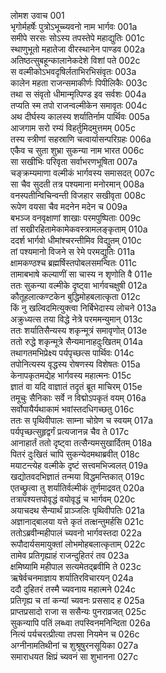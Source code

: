 लोमश उवाच	001  
भृगोर्महर्षेः पुत्रोऽभूच्च्यवनो नाम भार्गवः	001a  
समीपे सरसः सोऽस्य तपस्तेपे महाद्युतिः	001c  
स्थाणुभूतो महातेजा वीरस्थानेन पाण्डव	002a  
अतिष्ठत्सुबहून्कालानेकदेशे विशां पते	002c  
स वल्मीकोऽभवदृषिर्लताभिरभिसंवृतः	003a  
कालेन महता राजन्समाकीर्णः पिपीलिकैः	003c  
तथा स संवृतो धीमान्मृत्पिण्ड इव सर्वशः	004a  
तप्यति स्म तपो राजन्वल्मीकेन समावृतः	004c  
अथ दीर्घस्य कालस्य शर्यातिर्नाम पार्थिवः	005a  
आजगाम सरो रम्यं विहर्तुमिदमुत्तमम्	005c  
तस्य स्त्रीणां सहस्राणि चत्वार्यासन्परिग्रहः	006a  
एकैव च सुता शुभ्रा सुकन्या नाम भारत	006c  
सा सखीभिः परिवृता सर्वाभरणभूषिता	007a  
चङ्क्रम्यमाणा वल्मीकं भार्गवस्य समासदत्	007c  
सा चैव सुदती तत्र पश्यमाना मनोरमान्	008a  
वनस्पतीन्विचिन्वन्ती विजहार सखीवृता	008c  
रूपेण वयसा चैव मदनेन मदेन च	009a  
बभञ्ज वनवृक्षाणां शाखाः परमपुष्पिताः	009c  
तां सखीरहितामेकामेकवस्त्रामलङ्कृताम्	010a  
ददर्श भार्गवो धीमांश्चरन्तीमिव विद्युतम्	010c  
तां पश्यमानो विजने स रेमे परमद्युतिः	011a  
क्षामकण्ठश्च ब्रह्मर्षिस्तपोबलसमन्वितः	011c  
तामाबभाषे कल्याणीं सा चास्य न शृणोति वै	011e  
ततः सुकन्या वल्मीके दृष्ट्वा भार्गवचक्षुषी	012a  
कौतूहलात्कण्टकेन बुद्धिमोहबलात्कृता	012c  
किं नु खल्विदमित्युक्त्वा निर्बिभेदास्य लोचने	013a  
अक्रुध्यत्स तया विद्धे नेत्रे परममन्युमान्	013c  
ततः शर्यातिसैन्यस्य शकृन्मूत्रं समावृणोत्	013e  
ततो रुद्धे शकृन्मूत्रे सैन्यमानाहदुःखितम्	014a  
तथागतमभिप्रेक्ष्य पर्यपृच्छत्स पार्थिवः	014c  
तपोनित्यस्य वृद्धस्य रोषणस्य विशेषतः	015a  
केनापकृतमद्येह भार्गवस्य महात्मनः	015c  
ज्ञातं वा यदि वाज्ञातं तदृतं ब्रूत माचिरम्	015e  
तमूचुः सैनिकाः सर्वे न विद्मोऽपकृतं वयम्	016a  
सर्वोपायैर्यथाकामं भवांस्तदधिगच्छतु	016c  
ततः स पृथिवीपालः साम्ना चोग्रेण च स्वयम्	017a  
पर्यपृच्छत्सुहृद्वर्गं प्रत्यजानन्न चैव ते	017c  
आनाहार्तं ततो दृष्ट्वा तत्सैन्यमसुखार्दितम्	018a  
पितरं दुःखितं चापि सुकन्येदमथाब्रवीत्	018c  
मयाटन्त्येह वल्मीके दृष्टं सत्त्वमभिज्वलत्	019a  
खद्योतवदभिज्ञातं तन्मया विद्धमन्तिकात्	019c  
एतच्छ्रुत्वा तु शर्यातिर्वल्मीकं तूर्णमाद्रवत्	020a  
तत्रापश्यत्तपोवृद्धं वयोवृद्धं च भार्गवम्	020c  
अयाचदथ सैन्यार्थं प्राञ्जलिः पृथिवीपतिः	021a  
अज्ञानाद्बालया यत्ते कृतं तत्क्षन्तुमर्हसि	021c  
ततोऽब्रवीन्महीपालं च्यवनो भार्गवस्तदा	022a  
रूपौदार्यसमायुक्तां लोभमोहबलात्कृताम्	022c  
तामेव प्रतिगृह्याहं राजन्दुहितरं तव	023a  
क्षमिष्यामि महीपाल सत्यमेतद्ब्रवीमि ते	023c  
ऋषेर्वचनमाज्ञाय शर्यातिरविचारयन्	024a  
ददौ दुहितरं तस्मै च्यवनाय महात्मने	024c  
प्रतिगृह्य च तां कन्यां च्यवनः प्रससाद ह	025a  
प्राप्तप्रसादो राजा स ससैन्यः पुनराव्रजत्	025c  
सुकन्यापि पतिं लब्ध्वा तपस्विनमनिन्दिता	026a  
नित्यं पर्यचरत्प्रीत्या तपसा नियमेन च	026c  
अग्नीनामतिथीनां च शुश्रूषुरनसूयिका	027a  
समाराधयत क्षिप्रं च्यवनं सा शुभानना	027c  
